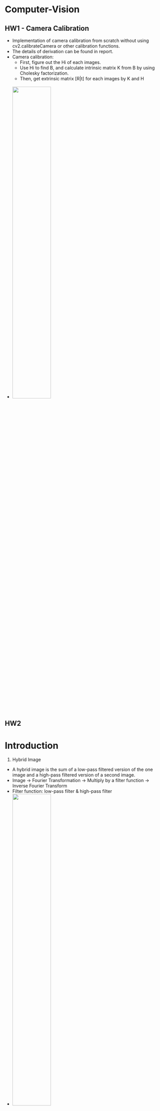# Computer-Vision

## HW1 - Camera Calibration

- Implementation of camera calibration from scratch without using cv2.calibrateCamera or other calibration functions.
- The details of derivation can be found in report.
- Camera calibration:
  - First, figure out the Hi of each images.
  - Use Hi to find B, and calculate intrinsic matrix K from B by using Cholesky factorization.
  - Then, get extrinsic matrix [R|t] for each images by K and H 
  <br>
 - <img src="https://user-images.githubusercontent.com/39916963/146325301-2f0652de-3345-4fac-9dee-129ca535b088.png" width="50%" height="50%">
 
## HW2
# Introduction

1. Hybrid Image
  - A hybrid image is the sum of a low-pass filtered version of the one image and a high-pass filtered version of a second image.
  - Image → Fourier Transformation →  Multiply by a filter function → Inverse Fourier Transform
  - Filter function: low-pass filter & high-pass filter
  - <img src="https://user-images.githubusercontent.com/39916963/146349446-bdbd3dcd-11ce-4465-9d6b-42c876b397d3.png" width="50%" height="50%">

2. Image Pyramid
  - An image Pyramid is a collection of representations of an image.
  - Gaussian pyramid: apply the Gaussian Filter on the spatial domain and resize the image.
  - Laplacian pyramid: the level k image is generated by subtracting the resized k+1 image from level k in the Gaussian pyramid.
  - Visualization of the frequency information in each level of Gaussian pyramid and Laplacian pyramid.
  - <img src="https://user-images.githubusercontent.com/39916963/146350805-6185f1f5-d076-4546-a0db-ec1e387c57f0.png" width="50%" height="50%">

3. Colorizing the Russian Empire
  - Colorizing the Russian Empire is to produce a color image from the digitized Prokudin-Gorskii glass plate images with as minimal visual artifacts as possible. 
  - In order to do this, extract the three color channels from the glass plate, then place and align one above the other so that the combination forms a single RGB color image.
  - <img src="https://user-images.githubusercontent.com/39916963/146352471-d6d2d02e-e2e7-4ac0-a29c-f1482e8c34f8.png" width="80%" height="80%">
  - <img src="https://user-images.githubusercontent.com/39916963/146352872-dfeea488-cdca-4afa-a297-e0f87a4e29b3.png" width="30%" height="30%">

## HW3 - Image Stitching
- Image stitching is the process of combining multiple images with overlapping field to produce a panorama image.
- Before blending the images, we need to align them first.
- Using the keypoints and descriptors calculated by SIFT, we would know the correspondences between the two images.
- Finally, we use RANSAC algorithm to estimate a homography matrix and apply warping transformation to stitch the two images.
- <img src=https://user-images.githubusercontent.com/39916963/146356020-96e9d5ac-bfad-4332-8fb0-c76c7636d6c1.png width="40%" height="40%">

## HW4 - SfM
- Structure from Motion (SfM) is a photogrammetic range imaging technique for estimating three-dimensional structures from two-dimensional image sequences.
- In this work, we reconstruct 3D points from two images.
- Correspondencs → Fundamental matrix → Essential matrix → Choose best camera pose by traingulation

## HW5
- The goal of this project is to build a classifier with 3 methods to categorize images into one of 15 scene types, e.g., office, kitchen.
- Task1: Find the tiny images representation and then apply nearest neighbor classifier to categorize images.
- Task2: Apply SIFT on tiny images to obtain bag of SIFT representation, then use nearest neighbor classifier to categorize images.
- Task3: Apply SIFT on tiny images to obtain bag of SIFT representation, then use linear SVM classifier to categorize images.

## Final Project
- The original approach in Homework 5, BoW (Bag of Words), simply counts the number of descriptors associated with each cluster in a codebook, and creates a histogram for each set of descriptors from an image.
- Therefore, BoW doesn’t consider much information, such as the first order statistics and the relevance among local descriptors in an image. We would like to try different approaches in order to improve this part and in turn perform the classification with SVM.
- Second, we try a deep learning method, named NetVLAD, which is built on top of the VLAD algorithm with NN architecture. It can not only retain the advantages of the classical VLAD algorithm, but also use neural networks to learn better parameters. Thus, NetVLAD is expected to generate better descriptors than the VLAD.
- Third, we also further train two end-to-end networks, VGG16 and ResNet34 to perform classification.
